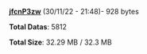 [**jfcnP3zw**](/data/jfcnP3zw.txt) (30/11/22 - 21:48)- 928 bytes

**Total Datas**: 5812

**Total Size**: 32.29 MB / 32.3 MB